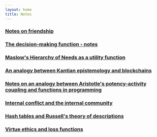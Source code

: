 ```yaml
---
layout: home
title: Notes
---
```


### [Notes on friendship](/notes/notes-on-friendship)

### [The decision-making function - notes](/notes/decision-making-function-notes)

### [Maslow's Hierarchy of Needs as a utility function](/notes/maslows-hierarchy-of-needs-as-a-utility-function)

### [An analogy between Kantian epistemology and blockchains](/notes/an-analogy-between-kant-and-blockchains)

### [Notes on an analogy between Aristotle's potency-activity coupling and functions in programming](/notes/notes-on-the-analogy-between-a-potency-activity-and-a-function)

### [Internal conflict and the internal community](/notes/internal-conflict-and-the-internal-community)

### [Hash tables and Russell's theory of descriptions](/notes/hash-tables-and-russells-theory-of-descriptions)

### [Virtue ethics and loss functions](/notes/virtue-ethics-and-loss-functions)
